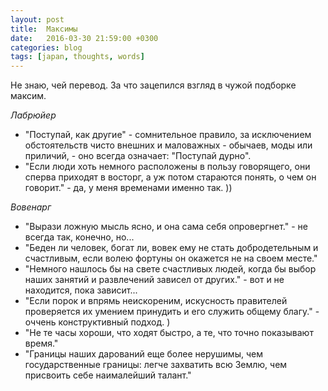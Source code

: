 ```yaml
---
layout: post
title:  Максимы
date:   2016-03-30 21:59:00 +0300
categories: blog
tags: [japan, thoughts, words]
---
```


Не знаю, чей перевод. За что зацепился взгляд в чужой подборке максим.

<!-- more -->
*Лабрюйер*

- "Поступай, как другие" - сомнительное правило, за исключением обстоятельств чисто внешних и маловажных - обычаев, моды или приличий, - оно всегда означает: "Поступай дурно".
- "Если люди хоть немного расположены в пользу говорящего, они сперва приходят в восторг, а уж потом стараются понять, о чем он говорит." - да, у меня временами именно так. ))

*Вовенарг*

- "Вырази ложную мысль ясно, и она сама себя опровергнет." - не всегда так, конечно, но...
- "Беден ли человек, богат ли, вовек ему не стать добродетельным и счастливым, если волею фортуны он окажется не на своем месте."
- "Немного нашлось бы на свете счастливых людей, когда бы выбор наших занятий и развлечений зависел от других." - вот и не находится, пока зависит...
- "Если порок и впрямь неискореним, искусность правителей проверяется их умением принудить и его служить общему благу." - оччень конструктивный подход. )
- "Не те часы хороши, что ходят быстро, а те, что точно показывают время."
- "Границы наших дарований еще более нерушимы, чем государственные границы: легче захватить всю Землю, чем присвоить себе наималейший талант."
